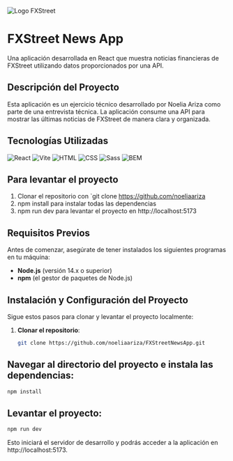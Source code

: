 ![Logo FXStreet](https://noeliaaariza.github.io/fxStreet-exercise/assets/logo_fx-BzHiNmuJ.svg)

# FXStreet News App

Una aplicación desarrollada en React que muestra noticias financieras de FXStreet utilizando datos proporcionados por una API.

## Descripción del Proyecto

Esta aplicación es un ejercicio técnico desarrollado por Noelia Ariza como parte de una entrevista técnica. La aplicación consume una API para mostrar las últimas noticias de FXStreet de manera clara y organizada.

## Tecnologías Utilizadas

![React](https://img.shields.io/badge/-React-61DAFB?logo=react&logoColor=white&style=for-the-badge) ![Vite](https://img.shields.io/badge/-Vite-646CFF?logo=vite&logoColor=white&style=for-the-badge) ![HTML](https://img.shields.io/badge/-HTML-E34F26?logo=html5&logoColor=white&style=for-the-badge) ![CSS](https://img.shields.io/badge/-CSS-1572B6?logo=css3&logoColor=white&style=for-the-badge) ![Sass](https://img.shields.io/badge/-Sass-CC6699?logo=sass&logoColor=white&style=for-the-badge) ![BEM](https://img.shields.io/badge/-BEM-000000?logo=bem&logoColor=white&style=for-the-badge)

## Para levantar el proyecto

1. Clonar el repositorio con `git clone https://github.com/noeliaariza
2. npm install para instalar todas las dependencias
3. npm run dev para levantar el proyecto en http://localhost:5173

## Requisitos Previos

Antes de comenzar, asegúrate de tener instalados los siguientes programas en tu máquina:

- **Node.js** (versión 14.x o superior)
- **npm** (el gestor de paquetes de Node.js)

## Instalación y Configuración del Proyecto

Sigue estos pasos para clonar y levantar el proyecto localmente:

1. **Clonar el repositorio**:

   ```bash
   git clone https://github.com/noeliaariza/FXStreetNewsApp.git
   ```

## Navegar al directorio del proyecto e instala las dependencias:

```bash
npm install
```

## Levantar el proyecto:

```bash
npm run dev
```

Esto iniciará el servidor de desarrollo y podrás acceder a la aplicación en http://localhost:5173.
